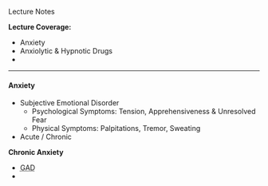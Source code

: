 Lecture Notes

**Lecture Coverage:**
- Anxiety
- Anxiolytic & Hypnotic Drugs
- 

---
#### **Anxiety**
- Subjective Emotional Disorder
	- Psychological Symptoms: Tension, Apprehensiveness & Unresolved Fear
	- Physical Symptoms: Palpitations, Tremor, Sweating
- Acute / Chronic

**Chronic Anxiety**
- <abbr Title="Generalized Anxiety Disorder">GAD</abbr>
- 